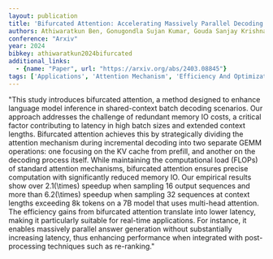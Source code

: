 ```yaml
---
layout: publication
title: 'Bifurcated Attention: Accelerating Massively Parallel Decoding With Shared Prefixes In Llms'
authors: Athiwaratkun Ben, Gonugondla Sujan Kumar, Gouda Sanjay Krishna, Qian Haifeng, Ding Hantian, Sun Qing, Wang Jun, Guo Jiacheng, Chen Liangfu, Bhatia Parminder, Nallapati Ramesh, Sengupta Sudipta, Xiang Bing
conference: "Arxiv"
year: 2024
bibkey: athiwaratkun2024bifurcated
additional_links:
  - {name: "Paper", url: "https://arxiv.org/abs/2403.08845"}
tags: ['Applications', 'Attention Mechanism', 'Efficiency And Optimization', 'Model Architecture', 'Reinforcement Learning', 'Transformer']
---
```

"This study introduces bifurcated attention, a method designed to enhance language model inference in shared-context batch decoding scenarios. Our approach addresses the challenge of redundant memory IO costs, a critical factor contributing to latency in high batch sizes and extended context lengths. Bifurcated attention achieves this by strategically dividing the attention mechanism during incremental decoding into two separate GEMM operations: one focusing on the KV cache from prefill, and another on the decoding process itself. While maintaining the computational load (FLOPs) of standard attention mechanisms, bifurcated attention ensures precise computation with significantly reduced memory IO. Our empirical results show over 2.1\(\times\) speedup when sampling 16 output sequences and more than 6.2\(\times\) speedup when sampling 32 sequences at context lengths exceeding 8k tokens on a 7B model that uses multi-head attention. The efficiency gains from bifurcated attention translate into lower latency, making it particularly suitable for real-time applications. For instance, it enables massively parallel answer generation without substantially increasing latency, thus enhancing performance when integrated with post-processing techniques such as re-ranking."
